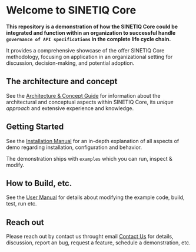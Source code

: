 # Welcome to SINETIQ Core

**This repository is a demonstration of how the SINETIQ Core could be integrated and function within an organization to successful handle `governance of API specifications` in the complete life cycle chain.**

It provides a comprehensive showcase of the offer SINETIQ Core methodology, focusing on application in an organizational setting for discussion, decision-making, and potential adoption.

## The architecture and concept

See the [Architecture & Concept Guide](./docs/README-architecture-concept.md) for information about the architectural and conceptual aspects within SINETIQ Core, its *unique approach* and extensive experience and knowledge.

## Getting Started

See the [Installation Manual](./docs/README-install-configure-run.md) for an in-depth explanation of all aspects of demo regarding installation, configuration and behavior.

The demonstration ships with `examples` which you can run, inspect & modify.

## How to Build, etc.

See the [User Manual](./docs/README-user-manual.md) for details about modifying the example code, build, test, run etc.

## Reach out

Please reach out by contact us throught email [Contact Us](mailto:info@sinetiq.se) for details, discussion, report an bug, request a feature, schedule a demonstration, etc.
